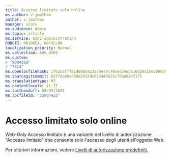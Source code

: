 ```yaml
---
title: Accesso limitato solo online
ms.author: v-jmathew
author: v-jmathew
manager: scotv
ms.audience: Admin
ms.topic: article
ms.service: o365-administration
ROBOTS: NOINDEX, NOFOLLOW
localization_priority: Normal
ms.collection: Adm_O365
ms.custom:
- "9004169"
- "7314"
ms.openlocfilehash: 1f62a3fff61dd005423574e77c70cedb4e3516d3012c69b0095246aa194154e5
ms.sourcegitcommit: b5f7da89a650d2915dc652449623c78be6247175
ms.translationtype: MT
ms.contentlocale: it-IT
ms.lasthandoff: 08/05/2021
ms.locfileid: "53907922"
---
```

# <a name="web-only-limited-access"></a>Accesso limitato solo online

Web-Only Accesso limitato è una variante del livello di autorizzazione "Accesso limitato" che consente solo l'accesso degli utenti all'oggetto Web.

Per ulteriori informazioni, vedere [Livelli di autorizzazione predefiniti.](https://docs.microsoft.com/sharepoint/understanding-permission-levels#default-permission-levels)
